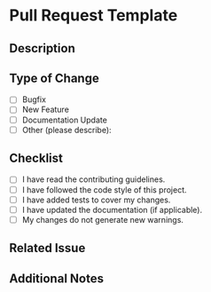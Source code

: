 # Pull Request Template

## Description

<!-- Please include a summary of the changes and the related issue. -->

## Type of Change

- [ ] Bugfix
- [ ] New Feature
- [ ] Documentation Update
- [ ] Other (please describe):

## Checklist

- [ ] I have read the contributing guidelines.
- [ ] I have followed the code style of this project.
- [ ] I have added tests to cover my changes.
- [ ] I have updated the documentation (if applicable).
- [ ] My changes do not generate new warnings.

## Related Issue

<!-- Link to the issue this PR addresses (e.g., #123) -->

## Additional Notes

<!-- Any other information or context relevant to the PR -->
